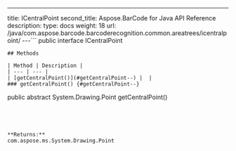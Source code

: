---
title: ICentralPoint
second_title: Aspose.BarCode for Java API Reference
description: 
type: docs
weight: 18
url: /java/com.aspose.barcode.barcoderecognition.common.areatrees/icentralpoint/
---```
public interface ICentralPoint
```
## Methods

| Method | Description |
| --- | --- |
| [getCentralPoint()](#getCentralPoint--) |  |
### getCentralPoint() {#getCentralPoint--}
```
public abstract System.Drawing.Point getCentralPoint()
```




**Returns:**
com.aspose.ms.System.Drawing.Point
